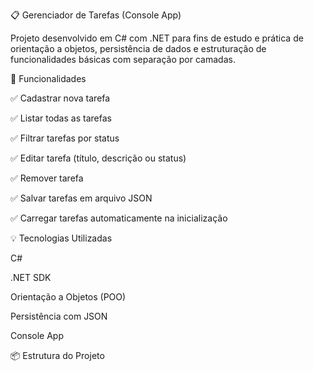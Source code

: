 📋 Gerenciador de Tarefas (Console App)

Projeto desenvolvido em C# com .NET para fins de estudo e prática de orientação a objetos, persistência de dados e estruturação de funcionalidades básicas com separação por camadas.

🚀 Funcionalidades

✅ Cadastrar nova tarefa

✅ Listar todas as tarefas

✅ Filtrar tarefas por status

✅ Editar tarefa (título, descrição ou status)

✅ Remover tarefa

✅ Salvar tarefas em arquivo JSON

✅ Carregar tarefas automaticamente na inicialização

💡 Tecnologias Utilizadas

C#

.NET SDK

Orientação a Objetos (POO)

Persistência com JSON

Console App

📦 Estrutura do Projeto
